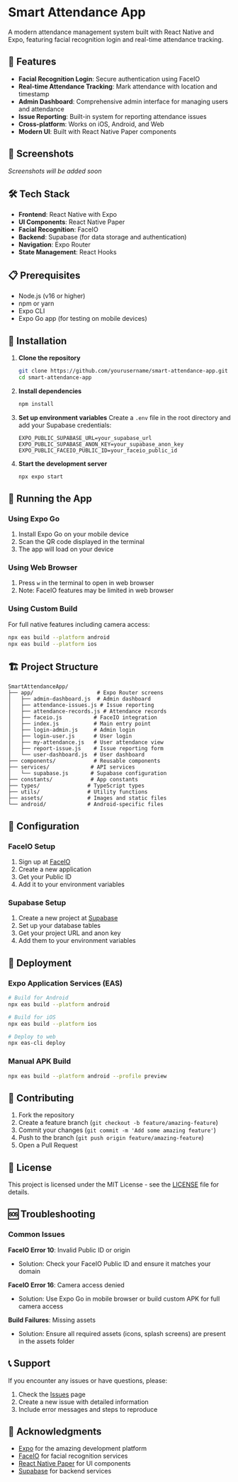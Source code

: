 # Smart Attendance App

A modern attendance management system built with React Native and Expo, featuring facial recognition login and real-time attendance tracking.

## 🚀 Features

- **Facial Recognition Login**: Secure authentication using FaceIO
- **Real-time Attendance Tracking**: Mark attendance with location and timestamp
- **Admin Dashboard**: Comprehensive admin interface for managing users and attendance
- **Issue Reporting**: Built-in system for reporting attendance issues
- **Cross-platform**: Works on iOS, Android, and Web
- **Modern UI**: Built with React Native Paper components

## 📱 Screenshots

*Screenshots will be added soon*

## 🛠️ Tech Stack

- **Frontend**: React Native with Expo
- **UI Components**: React Native Paper
- **Facial Recognition**: FaceIO
- **Backend**: Supabase (for data storage and authentication)
- **Navigation**: Expo Router
- **State Management**: React Hooks

## 📋 Prerequisites

- Node.js (v16 or higher)
- npm or yarn
- Expo CLI
- Expo Go app (for testing on mobile devices)

## 🚀 Installation

1. **Clone the repository**
   ```bash
   git clone https://github.com/yourusername/smart-attendance-app.git
   cd smart-attendance-app
   ```

2. **Install dependencies**
   ```bash
   npm install
   ```

3. **Set up environment variables**
   Create a `.env` file in the root directory and add your Supabase credentials:
   ```
   EXPO_PUBLIC_SUPABASE_URL=your_supabase_url
   EXPO_PUBLIC_SUPABASE_ANON_KEY=your_supabase_anon_key
   EXPO_PUBLIC_FACEIO_PUBLIC_ID=your_faceio_public_id
   ```

4. **Start the development server**
   ```bash
   npx expo start
   ```

## 📱 Running the App

### Using Expo Go
1. Install Expo Go on your mobile device
2. Scan the QR code displayed in the terminal
3. The app will load on your device

### Using Web Browser
1. Press `w` in the terminal to open in web browser
2. Note: FaceIO features may be limited in web browser

### Using Custom Build
For full native features including camera access:
```bash
npx eas build --platform android
npx eas build --platform ios
```

## 🏗️ Project Structure

```
SmartAttendanceApp/
├── app/                    # Expo Router screens
│   ├── admin-dashboard.js  # Admin dashboard
│   ├── attendance-issues.js # Issue reporting
│   ├── attendance-records.js # Attendance records
│   ├── faceio.js          # FaceIO integration
│   ├── index.js           # Main entry point
│   ├── login-admin.js     # Admin login
│   ├── login-user.js      # User login
│   ├── my-attendance.js   # User attendance view
│   ├── report-issue.js    # Issue reporting form
│   └── user-dashboard.js  # User dashboard
├── components/            # Reusable components
├── services/             # API services
│   └── supabase.js       # Supabase configuration
├── constants/            # App constants
├── types/               # TypeScript types
├── utils/               # Utility functions
├── assets/              # Images and static files
└── android/             # Android-specific files
```

## 🔧 Configuration

### FaceIO Setup
1. Sign up at [FaceIO](https://faceio.net/)
2. Create a new application
3. Get your Public ID
4. Add it to your environment variables

### Supabase Setup
1. Create a new project at [Supabase](https://supabase.com/)
2. Set up your database tables
3. Get your project URL and anon key
4. Add them to your environment variables

## 🚀 Deployment

### Expo Application Services (EAS)
```bash
# Build for Android
npx eas build --platform android

# Build for iOS
npx eas build --platform ios

# Deploy to web
npx eas-cli deploy
```

### Manual APK Build
```bash
npx eas build --platform android --profile preview
```

## 🤝 Contributing

1. Fork the repository
2. Create a feature branch (`git checkout -b feature/amazing-feature`)
3. Commit your changes (`git commit -m 'Add some amazing feature'`)
4. Push to the branch (`git push origin feature/amazing-feature`)
5. Open a Pull Request

## 📝 License

This project is licensed under the MIT License - see the [LICENSE](LICENSE) file for details.

## 🆘 Troubleshooting

### Common Issues

**FaceIO Error 10**: Invalid Public ID or origin
- Solution: Check your FaceIO Public ID and ensure it matches your domain

**FaceIO Error 16**: Camera access denied
- Solution: Use Expo Go in mobile browser or build custom APK for full camera access

**Build Failures**: Missing assets
- Solution: Ensure all required assets (icons, splash screens) are present in the assets folder

## 📞 Support

If you encounter any issues or have questions, please:
1. Check the [Issues](https://github.com/yourusername/smart-attendance-app/issues) page
2. Create a new issue with detailed information
3. Include error messages and steps to reproduce

## 🙏 Acknowledgments

- [Expo](https://expo.dev/) for the amazing development platform
- [FaceIO](https://faceio.net/) for facial recognition services
- [React Native Paper](https://callstack.github.io/react-native-paper/) for UI components
- [Supabase](https://supabase.com/) for backend services
